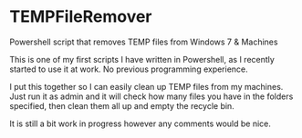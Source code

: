 TEMPFileRemover
===============

Powershell script that removes TEMP files from Windows 7 &amp; Machines

This is one of my first scripts I have written in Powershell, as I recently started to use it at work. No previous programming experience.

I put this together so I can easily clean up TEMP files from my machines. Just run it as admin and it will check how many files you have in the folders specified, then clean them all up and empty the recycle bin.

It is still a bit work in progress however any comments would be nice.
